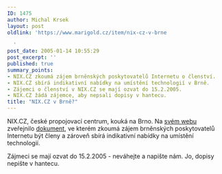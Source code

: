 ```yaml
---
ID: 1475
author: Michal Krsek
layout: post
oldlink: 'https://www.marigold.cz/item/nix-cz-v-brne

  '
post_date: 2005-01-14 10:55:29
post_excerpt: ''
published: true
summary_points:
- NIX.CZ zkoumá zájem brněnských poskytovatelů Internetu o členství.
- NIX.CZ sbírá indikativní nabídky na umístění technologií v Brně.
- Zájemci o členství v NIX.CZ se mají ozvat do 15.2.2005.
- NIX.CZ žádá zájemce, aby nepsali dopisy v hantecu.
title: "NIX.CZ v Brně?"
---
```


<p>NIX.CZ, české propojovací centrum, kouká na Brno. Na <a href="http://www.nix.cz/">svém webu</a>  zveřejnilo  <a href="http://www.nix.cz/pruzkum.pdf">dokument</a>, ve kterém zkoumá zájem brněnských poskytovatelů Internetu být členy a zároveň sbírá indikativní nabídky na umístění technologií.</p>

<p>Zájmeci se mají ozvat do 15.2.2005 - neváhejte a napište nám. Jo, dopisy nepište v hantecu.
</p>
